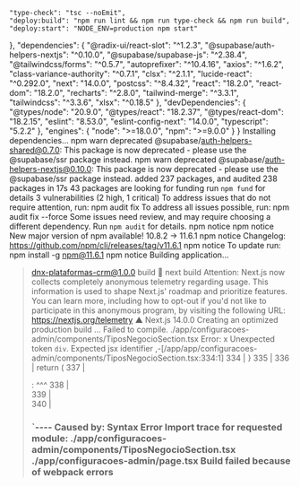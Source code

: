     "type-check": "tsc --noEmit",
    "deploy:build": "npm run lint && npm run type-check && npm run build",
    "deploy:start": "NODE_ENV=production npm start"
  },
  "dependencies": {
    "@radix-ui/react-slot": "^1.2.3",
    "@supabase/auth-helpers-nextjs": "^0.10.0",
    "@supabase/supabase-js": "^2.38.4",
    "@tailwindcss/forms": "^0.5.7",
    "autoprefixer": "^10.4.16",
    "axios": "^1.6.2",
    "class-variance-authority": "^0.7.1",
    "clsx": "^2.1.1",
    "lucide-react": "^0.292.0",
    "next": "14.0.0",
    "postcss": "^8.4.32",
    "react": "18.2.0",
    "react-dom": "18.2.0",
    "recharts": "^2.8.0",
    "tailwind-merge": "^3.3.1",
    "tailwindcss": "^3.3.6",
    "xlsx": "^0.18.5"
  },
  "devDependencies": {
    "@types/node": "20.9.0",
    "@types/react": "18.2.37",
    "@types/react-dom": "18.2.15",
    "eslint": "8.53.0",
    "eslint-config-next": "14.0.0",
    "typescript": "5.2.2"
  },
  "engines": {
    "node": ">=18.0.0",
    "npm": ">=9.0.0"
  }
}
Installing dependencies...
npm warn deprecated @supabase/auth-helpers-shared@0.7.0: This package is now deprecated - please use the @supabase/ssr package instead.
npm warn deprecated @supabase/auth-helpers-nextjs@0.10.0: This package is now deprecated - please use the @supabase/ssr package instead.
added 237 packages, and audited 238 packages in 17s
43 packages are looking for funding
  run `npm fund` for details
3 vulnerabilities (2 high, 1 critical)
To address issues that do not require attention, run:
  npm audit fix
To address all issues possible, run:
  npm audit fix --force
Some issues need review, and may require choosing
a different dependency.
Run `npm audit` for details.
npm notice
npm notice New major version of npm available! 10.8.2 -> 11.6.1
npm notice Changelog: https://github.com/npm/cli/releases/tag/v11.6.1
npm notice To update run: npm install -g npm@11.6.1
npm notice
Building application...
> dnx-plataformas-crm@1.0.0 build

> next build
Attention: Next.js now collects completely anonymous telemetry regarding usage.
This information is used to shape Next.js' roadmap and prioritize features.
You can learn more, including how to opt-out if you'd not like to participate in this anonymous program, by visiting the following URL:
https://nextjs.org/telemetry
   ▲ Next.js 14.0.0
   Creating an optimized production build ...
Failed to compile.
./app/configuracoes-admin/components/TiposNegocioSection.tsx
Error: 
  x Unexpected token `div`. Expected jsx identifier
     ,-[/app/app/configuracoes-admin/components/TiposNegocioSection.tsx:334:1]
 334 |   }
 335 | 
 336 |   return (
 337 |     <div className="border border-blue-200 rounded-lg p-4 bg-blue-50 col-span-full">
     :      ^^^
 338 |       <div className="space-y-4">
 339 |         <div className="flex items-center justify-between mb-4">
 340 |           <h3 className="font-semibold text-gray-900 flex items-center">
     `----
Caused by:
    Syntax Error
Import trace for requested module:
./app/configuracoes-admin/components/TiposNegocioSection.tsx
./app/configuracoes-admin/page.tsx
> Build failed because of webpack errors
